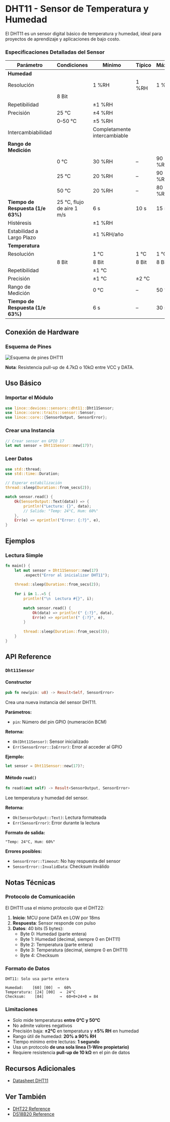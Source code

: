 # DHT11 - Sensor de Temperatura y Humedad

El DHT11 es un sensor digital básico de temperatura y humedad, ideal para proyectos de aprendizaje y aplicaciones de bajo costo.

### Especificaciones Detalladas del Sensor

| Parámetro | Condiciones | Mínimo | Típico | Máximo |
|------------|--------------|---------|---------|---------|
| **Humedad** | | | | |
| Resolución | | 1 %RH | 1 %RH | 1 %RH |
| | 8 Bit | | | |
| Repetibilidad | | ±1 %RH | | |
| Precisión | 25 °C | ±4 %RH | | |
| | 0–50 °C | ±5 %RH | | |
| Intercambiabilidad | | Completamente intercambiable | | |
| **Rango de Medición** | | | | |
| | 0 °C | 30 %RH | – | 90 %RH |
| | 25 °C | 20 %RH | – | 90 %RH |
| | 50 °C | 20 %RH | – | 80 %RH |
| **Tiempo de Respuesta (1/e 63%)** | 25 °C, flujo de aire 1 m/s | 6 s | 10 s | 15 s |
| Histéresis | | ±1 %RH | | |
| Estabilidad a Largo Plazo | | ±1 %RH/año | | |
| **Temperatura** | | | | |
| Resolución | | 1 °C | 1 °C | 1 °C |
| | 8 Bit | 8 Bit | 8 Bit | 8 Bit |
| Repetibilidad | | ±1 °C | | |
| Precisión | | ±1 °C | ±2 °C | |
| Rango de Medición | | 0 °C | – | 50 °C |
| **Tiempo de Respuesta (1/e 63%)** | | 6 s | – | 30 s |


## Conexión de Hardware

### Esquema de Pines

![Esquema de pines DHT11](../images/DHT11Pinout.jpg)

**Nota**: Resistencia pull-up de 4.7kΩ o 10kΩ entre VCC y DATA.

## Uso Básico

### Importar el Módulo

```rust
use lince::devices::sensors::dht11::Dht11Sensor;
use lince::core::traits::sensor::Sensor;
use lince::core::{SensorOutput, SensorError};
```

### Crear una Instancia

```rust
// Crear sensor en GPIO 17
let mut sensor = Dht11Sensor::new(17)?;
```

### Leer Datos

```rust
use std::thread;
use std::time::Duration;

// Esperar estabilización
thread::sleep(Duration::from_secs(2));

match sensor.read() {
    Ok(SensorOutput::Text(data)) => {
        println!("Lectura: {}", data);
        // Salida: "Temp: 24°C, Hum: 60%"
    },
    Err(e) => eprintln!("Error: {:?}", e),
}
```

## Ejemplos

### Lectura Simple

```rust
fn main() {
    let mut sensor = Dht11Sensor::new(17)
        .expect("Error al inicializar DHT11");
    
    thread::sleep(Duration::from_secs(2));
    
    for i in 1..=5 {
        println!("\n  Lectura #{}", i);
        
        match sensor.read() {
            Ok(data) => println!(" {:?}", data),
            Err(e) => eprintln!(" {:?}", e),
        }
        
        thread::sleep(Duration::from_secs(3));
    }
}
```



## API Reference

### `Dht11Sensor`

#### Constructor

```rust
pub fn new(pin: u8) -> Result<Self, SensorError>
```

Crea una nueva instancia del sensor DHT11.

**Parámetros:**
- `pin`: Número del pin GPIO (numeración BCM)

**Retorna:**
- `Ok(Dht11Sensor)`: Sensor inicializado
- `Err(SensorError::IoError)`: Error al acceder al GPIO

**Ejemplo:**
```rust
let sensor = Dht11Sensor::new(17)?;
```

#### Método `read()`

```rust
fn read(&mut self) -> Result<SensorOutput, SensorError>
```

Lee temperatura y humedad del sensor.

**Retorna:**
- `Ok(SensorOutput::Text)`: Lectura formateada
- `Err(SensorError)`: Error durante la lectura

**Formato de salida:**
```
"Temp: 24°C, Hum: 60%"
```

**Errores posibles:**
- `SensorError::Timeout`: No hay respuesta del sensor
- `SensorError::InvalidData`: Checksum inválido


## Notas Técnicas

### Protocolo de Comunicación

El DHT11 usa el mismo protocolo que el DHT22:

1. **Inicio**: MCU pone DATA en LOW por 18ms
2. **Respuesta**: Sensor responde con pulso
3. **Datos**: 40 bits (5 bytes):
   - Byte 0: Humedad (parte entera)
   - Byte 1: Humedad (decimal, siempre 0 en DHT11)
   - Byte 2: Temperatura (parte entera)
   - Byte 3: Temperatura (decimal, siempre 0 en DHT11)
   - Byte 4: Checksum

### Formato de Datos

```
DHT11: Solo usa parte entera

Humedad:    [60] [00]  →  60%
Temperatura: [24] [00]  →  24°C
Checksum:    [84]       →  60+0+24+0 = 84

```

### Limitaciones

- Solo mide temperaturas **entre 0°C y 50°C**  
- No admite valores negativos  
- Precisión baja: **±2°C** en temperatura y **±5% RH** en humedad  
- Rango útil de humedad: **20% a 90% RH**  
- Tiempo mínimo entre lecturas: **1 segundo**  
- Usa un protocolo **de una sola línea (1-Wire propietario)**  
- Requiere resistencia **pull-up de 10 kΩ** en el pin de datos



## Recursos Adicionales

- [Datasheet DHT11](https://www.mouser.com/datasheet/2/758/DHT11-Technical-Data-Sheet-Translated-Version-1143054.pdf)


## Ver También

- [DHT22 Reference](./dht22.md)
- [DS18B20 Reference](./ds18b20.md)